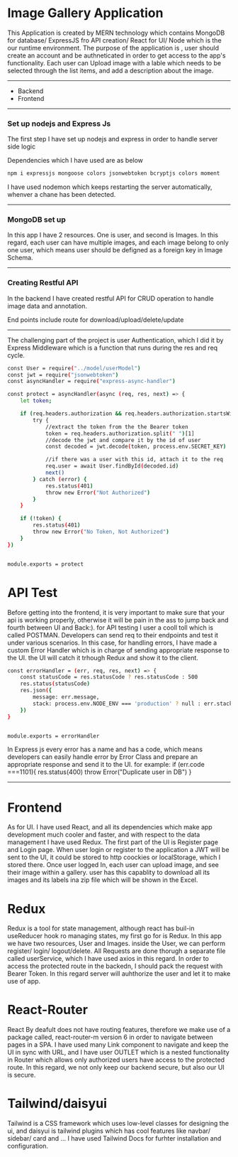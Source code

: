 <h1>Image Gallery Application</h1>
<p>This Application is created by MERN technology which contains MongoDB for database/ ExpressJS fro API creation/ React for UI/ Node which is the our runtime environment.
The purpose of the application is , user should create an account and be authneticated in order to get access to the app's functionality. Each user can Upload image with a lable which needs to be selected through the list items, and add a description about the image.
</p>
<hr/>

<ul>
    <li>Backend</li>
    <li>Frontend</li>
</ul>
<hr/>

<h3>Set up nodejs and Express Js</h3>
<p>The first step I have set up nodejs and express in order to handle server side logic</p>
<p>Dependencies which I have used are as below</p>

```bash
npm i expressjs mongoose colors jsonwebtoken bcryptjs colors moment 
```
<p>I have used nodemon which keeps restarting the server automatically, whenver a chane has been detected.</p>
<hr/>

<h3>MongoDB set up</h3>
<p>In this app I have 2 resources. One is user, and second is Images. In this regard, each user can have multiple images, and each image belong to only one user, which means user should be defigned as a foreign key in Image Schema.</p>
<hr/>
<h3>Creating Restful API </h3>
<p>In the backend I have created restful API for CRUD operation to handle image data and annotation.</p>
<p>End points include route for download/upload/delete/update</p>
<hr/>
<p>The challenging part of the project is user Authentication, which I did it by Express Middleware which is a function that runs during the res and req cycle.</p>

```bash
const User = require("../model/userModel")
const jwt = require("jsonwebtoken")
const asyncHandler = require("express-async-handler")

const protect = asyncHandler(async (req, res, next) => {
    let token;

    if (req.headers.authorization && req.headers.authorization.startsWith("Bearer ")) {
        try {
            //extract the token from the the Bearer token
            token = req.headers.authorization.split(" ")[1]
            //decode the jwt and compare it by the id of user
            const decoded = jwt.decode(token, process.env.SECRET_KEY)

            //if there was a user with this id, attach it to the req
            req.user = await User.findById(decoded.id)
            next()
        } catch (error) {
            res.status(401)
            throw new Error("Not Authorized")
        }
    }

    if (!token) {
        res.status(401)
        throw new Error("No Token, Not Authorized")
    }
})


module.exports = protect
```

<h1>API Test</h1>
<p>Before getting into the frontend, it is very important to make sure that your api is working properly, otherwise it will be pain in the ass to jump back and fourth between UI and Back:). for API testing I user a cooll toll which is called POSTMAN.
Developers can send req to their endpoints and test it under various scenarios. In this case, for handling errors, I have made a custom Error Handler which is in charge of sending appropriate response to the UI. the UI will catch it trhough Redux and show it to the client.
</p>

```bash
const errorHandler = (err, req, res, next) => {
    const statusCode = res.statusCode ? res.statusCode : 500
    res.status(statusCode)
    res.json({
        message: err.message,
        stack: process.env.NODE_ENV === 'production' ? null : err.stack
    })
}


module.exports = errorHandler
```
<p>In Express js every error has a name and has a code, which means developers can easily handle error by Error Class and prepare an appropriate response and send it to the UI.
for example: if (err.code ===1101){
    res.status(400)
    throw Error("Duplicate user in DB")
}
</p>

<hr/>

<h1>Frontend</h1>
<p>As for UI. I have used React, and all its dependencies which make app development much cooler and faster, and with respect to the data management I have used Redux.
The first part of the UI is Register page and Login page. When user login or register to the application a JWT will be sent to the UI, it could be stored to http coockies or localStorage, which I stored there. 
Once user logged In, each user can upload image, and see their image within a gallery. user has this capablity to download all its images and its labels ina zip file which will be shown in the Excel.
</p>

<h1>Redux</h1>
<p>Redux is a tool for state management, although react has buil-in useReducer hook ro managing states, my first go for is Redux. In this app we have two resources, User and Images. inside the User, we can perform register/ login/ logout/delete.
    All Requests are done thorugh a separate file called userService, which I have used axios in this regard. In order to access the protected route in the backedn, I should pack the request with Bearer Token. In this regard server will auhthorize the user and let it to make use of app.
    
</p>


<h1>React-Router</h1>
<p>React By deafult does not have routing features, therefore we make use of a package called, react-router-m version 6 in order to navigate between pages in a SPA. I have used many Link component to navigate and keep the UI in sync with URL, and 
I have user OUTLET which is a nested functionality in Router which allows only authorized users have access to the protected route. In this regard, we not only keep our backend secure, but also our UI is secure.
</p>


<h1>Tailwind/daisyui</h1>
<p>
Tailwind is a CSS framework which uses low-level classes for designing the ui, and daisyui is tailwind plugins which has cool features like navbar/ sidebar/ card and ... 
I have used Tailwind Docs for furhter installation and configuration.

</p>

